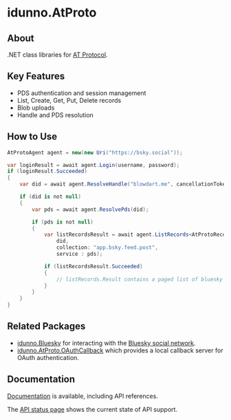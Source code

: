 # idunno.AtProto

## About

.NET class libraries for [AT Protocol](https://docs.bsky.app/docs/api/at-protocol-xrpc-api).

## Key Features

* PDS authentication and session management
* List, Create, Get, Put, Delete records
* Blob uploads
* Handle and PDS resolution

## How to Use

```c#
AtProtoAgent agent = new(new Uri("https://bsky.social"));

var loginResult = await agent.Login(username, password);
if (loginResult.Succeeded)
{
    var did = await agent.ResolveHandle("blowdart.me", cancellationToken);

    if (did is not null)
    {
        var pds = await agent.ResolvePds(did);

        if (pds is not null)
        {
            var listRecordsResult = await agent.ListRecords<AtProtoRecord> (
                did,
                collection: "app.bsky.feed.post",
                service : pds);

            if (listRecordsResult.Succeeded)
            {
                // listRecords.Result contains a paged list of bluesky posts for blowdart.me
            }
        }
    }
}
```

## Related Packages

* [idunno.Bluesky](https://www.nuget.org/packages/idunno.Bluesky) for interacting with the [Bluesky social network](https://docs.bsky.app/).
* [idunno.AtProto.OAuthCallback](https://www.nuget.org/packages/idunno.AtProto.OAuthCallback) which provides a local callback server for OAuth authentication.

## Documentation
[Documentation](https://bluesky.idunno.dev/) is available, including API references.

The [API status page](https://bluesky.idunno.dev/docs/endpointStatus.html) shows the current state of API support.
